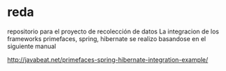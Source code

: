 # reda
repositorio para el proyecto de recolección de datos
La integracion de los frameworks primefaces, spring, hibernate se realizo basandose en el siguiente manual

http://javabeat.net/primefaces-spring-hibernate-integration-example/

